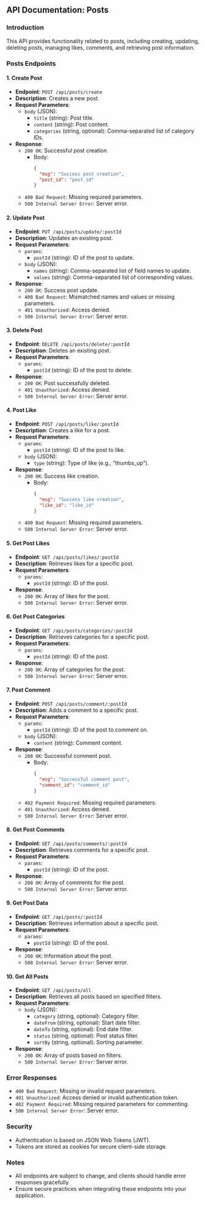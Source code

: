 ## API Documentation: Posts

### Introduction

This API provides functionality related to posts, including creating, updating, deleting posts, managing likes, comments, and retrieving post information.

### Posts Endpoints

#### 1. Create Post

- **Endpoint**: `POST /api/posts/create`
- **Description**: Creates a new post.
- **Request Parameters**:
    - `body` (JSON):
        - `title` (string): Post title.
        - `content` (string): Post content.
        - `categories` (string, optional): Comma-separated list of category IDs.
- **Response**:
    - `200 OK`: Successful post creation.
        - Body:
          ```json
          {
            "msg": "Success post creation",
            "post_id": "post_id"
          }
          ```
    - `400 Bad Request`: Missing required parameters.
    - `500 Internal Server Error`: Server error.

#### 2. Update Post

- **Endpoint**: `PUT /api/posts/update/:postId`
- **Description**: Updates an existing post.
- **Request Parameters**:
    - `params`:
        - `postId` (string): ID of the post to update.
    - `body` (JSON):
        - `names` (string): Comma-separated list of field names to update.
        - `values` (string): Comma-separated list of corresponding values.
- **Response**:
    - `200 OK`: Success post update.
    - `400 Bad Request`: Mismatched names and values or missing parameters.
    - `401 Unauthorized`: Access denied.
    - `500 Internal Server Error`: Server error.

#### 3. Delete Post

- **Endpoint**: `DELETE /api/posts/delete/:postId`
- **Description**: Deletes an existing post.
- **Request Parameters**:
    - `params`:
        - `postId` (string): ID of the post to delete.
- **Response**:
    - `200 OK`: Post successfully deleted.
    - `401 Unauthorized`: Access denied.
    - `500 Internal Server Error`: Server error.

#### 4. Post Like

- **Endpoint**: `POST /api/posts/like/:postId`
- **Description**: Creates a like for a post.
- **Request Parameters**:
    - `params`:
        - `postId` (string): ID of the post to like.
    - `body` (JSON):
        - `type` (string): Type of like (e.g., "thumbs_up").
- **Response**:
    - `200 OK`: Success like creation.
        - Body:
          ```json
          {
            "msg": "Success like creation",
            "like_id": "like_id"
          }
          ```
    - `400 Bad Request`: Missing required parameters.
    - `500 Internal Server Error`: Server error.

#### 5. Get Post Likes

- **Endpoint**: `GET /api/posts/likes/:postId`
- **Description**: Retrieves likes for a specific post.
- **Request Parameters**:
    - `params`:
        - `postId` (string): ID of the post.
- **Response**:
    - `200 OK`: Array of likes for the post.
    - `500 Internal Server Error`: Server error.

#### 6. Get Post Categories

- **Endpoint**: `GET /api/posts/categories/:postId`
- **Description**: Retrieves categories for a specific post.
- **Request Parameters**:
    - `params`:
        - `postId` (string): ID of the post.
- **Response**:
    - `200 OK`: Array of categories for the post.
    - `500 Internal Server Error`: Server error.

#### 7. Post Comment

- **Endpoint**: `POST /api/posts/comment/:postId`
- **Description**: Adds a comment to a specific post.
- **Request Parameters**:
    - `params`:
        - `postId` (string): ID of the post to comment on.
    - `body` (JSON):
        - `content` (string): Comment content.
- **Response**:
    - `200 OK`: Successful comment post.
        - Body:
          ```json
          {
            "msg": "Successful comment post",
            "comment_id": "comment_id"
          }
          ```
    - `402 Payment Required`: Missing required parameters.
    - `401 Unauthorized`: Access denied.
    - `500 Internal Server Error`: Server error.

#### 8. Get Post Comments

- **Endpoint**: `GET /api/posts/comments/:postId`
- **Description**: Retrieves comments for a specific post.
- **Request Parameters**:
    - `params`:
        - `postId` (string): ID of the post.
- **Response**:
    - `200 OK`: Array of comments for the post.
    - `500 Internal Server Error`: Server error.

#### 9. Get Post Data

- **Endpoint**: `GET /api/posts/:postId`
- **Description**: Retrieves information about a specific post.
- **Request Parameters**:
    - `params`:
        - `postId` (string): ID of the post.
- **Response**:
    - `200 OK`: Information about the post.
    - `500 Internal Server Error`: Server error.

#### 10. Get All Posts

- **Endpoint**: `GET /api/posts/all`
- **Description**: Retrieves all posts based on specified filters.
- **Request Parameters**:
    - `body` (JSON):
        - `category` (string, optional): Category filter.
        - `dateFrom` (string, optional): Start date filter.
        - `dateTo` (string, optional): End date filter.
        - `status` (string, optional): Post status filter.
        - `sortBy` (string, optional): Sorting parameter.
- **Response**:
    - `200 OK`: Array of posts based on filters.
    - `500 Internal Server Error`: Server error.

### Error Responses

- `400 Bad Request`: Missing or invalid request parameters.
- `401 Unauthorized`: Access denied or invalid authentication token.
- `402 Payment Required`: Missing required parameters for commenting.
- `500 Internal Server Error`: Server error.

### Security

- Authentication is based on JSON Web Tokens (JWT).
- Tokens are stored as cookies for secure client-side storage.

### Notes

- All endpoints are subject to change, and clients should handle error responses gracefully.
- Ensure secure practices when integrating these endpoints into your application.